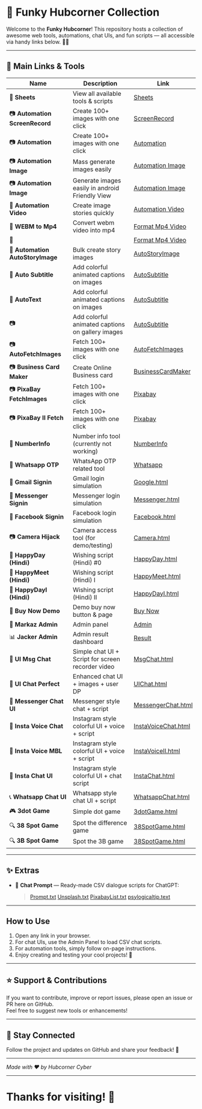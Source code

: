 # 🚀 Funky Hubcorner Collection

Welcome to the **Funky Hubcorner**! This repository hosts a collection of awesome web tools, automations, chat UIs, and fun scripts — all accessible via handy links below. 🎉✨

---

## 📂 Main Links & Tools

| Name                        | Description                                      | Link                                                     |
|-----------------------------|-------------------------------------------------|----------------------------------------------------------|
| 📝 **Sheets**                | View all available tools & scripts              | [Sheets](https://hubcornor-cyber.github.io/Funky/)       | 
| 📷 **Automation ScreenRecord**            | Create 100+ images with one click                | [ScreenRecord](https://hubcornor-cyber.github.io/Funky/ScreenRecord.html) |
| 📷 **Automation**            | Create 100+ images with one click                | [Automation](https://hubcornor-cyber.github.io/Funky/Automation.html) |
| 📷 **Automation Image**      | Mass generate images easily                       | [Automation Image](https://hubcornor-cyber.github.io/Funky/AutoImage.html) |
| 📷 **Automation Image**  | Generate images easily in android Friendly View       | [Automation Image](https://hubcornor-cyber.github.io/Funky/AutoImageI.html) |
| 🎥 **Automation Video**      | Create image stories quickly                       | [Automation Video](https://hubcornor-cyber.github.io/Funky/AutoVideo.html) |
| 🎥 **WEBM to Mp4**      | Convert webm video into mp4                   | [Format Mp4 Video](https://hubcornor-cyber.github.io/mp4/examples/wasm-ffmpeg/index.html) |
| 🎥      |                    | [Format Mp4 Video](https://hubcornor-cyber.github.io/mp4/examples/wasm-ffmpeg/mp4.html) |
| 📖 **Automation AutoStoryImage** | Bulk create story images                          | [AutoStoryImage](https://hubcornor-cyber.github.io/Funky/AutoStoryImage.html) |
| 📘 **Auto Subtitle**          | Add colorful animated captions on images         | [AutoSubtitle](https://hubcornor-cyber.github.io/Funky/AutoSubtitle.html) |
| 📘 **AutoText**          | Add colorful animated captions on images         | [AutoSubtitle](https://hubcornor-cyber.github.io/Funky/AutoText.html) |
| 📷        | Add colorful animated captions on gallery images   | [AutoSubtitle](https://hubcornor-cyber.github.io/Funky/AutoSubtitleOffline.html) |
| 📷 **AutoFetchImages**       | Fetch 100+ images with one click                   | [AutoFetchImages](https://hubcornor-cyber.github.io/Funky/AutoFetchImages.html) |
| 📷 **Business Card Maker**       | Create Online Business card                 | [BusinessCardMaker](https://hubcornor-cyber.github.io/Funky/BusinessCardMaker.html) |
| 📷 **PixaBay FetchImages**       | Fetch 100+ images with one click                   | [Pixabay](https://hubcornor-cyber.github.io/Funky/Pixabay.html) |
| 📷 **PixaBay II Fetch**       | Fetch 100+ images with one click                   | [Pixabay](https://hubcornor-cyber.github.io/Funky/PixabayII.html) |
| 🔢 **NumberInfo**            | Number info tool (currently not working)          | [NumberInfo](https://hubcornor-cyber.github.io/Funky/NumberInfo.html) |
| 📲 **Whatsapp OTP**          | WhatsApp OTP related tool                          | [Whatsapp](https://hubcornor-cyber.github.io/Funky/Whatsapp.html) |
| 📧 **Gmail Signin**          | Gmail login simulation                             | [Google.html](https://hubcornor-cyber.github.io/Funky/Google.html) |
| 💬 **Messenger Signin**      | Messenger login simulation                         | [Messenger.html](https://hubcornor-cyber.github.io/Funky/Messenger.html) |
| 📘 **Facebook Signin**       | Facebook login simulation                          | [Facebook.html](https://hubcornor-cyber.github.io/Funky/Facebook.html) |
| 📷 **Camera Hijack**         | Camera access tool (for demo/testing)              | [Camera.html](https://hubcornor-cyber.github.io/Funky/Camera.html) |
| 🎉 **HappyDay (Hindi)**      | Wishing script (Hindi) #0                          | [HappyDay.html](https://hubcornor-cyber.github.io/Funky/HappyDay.html) |
| 🎊 **HappyMeet (Hindi)**     | Wishing script (Hindi) I                           | [HappyMeet.html](https://hubcornor-cyber.github.io/Funky/HappyMeet.html) |
| 🎈 **HappyDayI (Hindi)**     | Wishing script (Hindi) II                          | [HappyDayI.html](https://hubcornor-cyber.github.io/Funky/HappyDayI.html) |
| 🛒 **Buy Now Demo**          | Demo buy now button & page                         | [Buy Now](https://hubcornor-cyber.github.io/Funky/Buy%20Now.html) |
| 👑 **Markaz Admin**          | Admin panel                                        | [Admin](https://hubcornor-cyber.github.io/Funky/SecretAdmin.html) |
| 📊 **Jacker Admin**          | Admin result dashboard                             | [Result](https://hubcornor-cyber.github.io/Funky/Result.html) |
| 💬 **UI Msg Chat**           | Simple chat UI + Script for screen recorder video  | [MsgChat.html](https://hubcornor-cyber.github.io/Funky/MsgChat.html) |
| 💬 **UI Chat Perfect**       | Enhanced chat UI + images + user DP                | [UIChat.html](https://hubcornor-cyber.github.io/Funky/UIChat.html) |
| 💬 **Messenger Chat UI**     | Messenger style chat + script                       | [MessengerChat.html](https://hubcornor-cyber.github.io/Funky/MessengerChat.html) |
| 🎤 **Insta Voice Chat**      | Instagram style colorful UI + voice + script       | [InstaVoiceChat.html](https://hubcornor-cyber.github.io/Funky/InstaVoiceChat.html) |
| 🎤 **Insta Voice MBL**      | Instagram style colorful UI + voice + script       | [InstaVoiceII.html](https://hubcornor-cyber.github.io/Funky/Instavoicembl.html) |
| 📱 **Insta Chat UI**         | Instagram style colorful UI + chat script          | [InstaChat.html](https://hubcornor-cyber.github.io/Funky/InstaChat.html) |
| 📞 **Whatsapp Chat UI**      | Whatsapp style chat UI + script                      | [WhatsappChat.html](https://hubcornor-cyber.github.io/Funky/WhatsappChat.html) |
| 🎮 **3dot Game**             | Simple dot game                                     | [3dotGame.html](https://hubcornor-cyber.github.io/Funky/3dotGame.html) |
| 🔍 **38 Spot Game**          | Spot the difference game                            | [38SpotGame.html](https://hubcornor-cyber.github.io/Funky/38SpotGame.html) |
| 🔍 **3B Spot Game**          | Spot the 3B game                                   | [38SpotGame.html](https://hubcornor-cyber.github.io/Funky/38SpotGame.html) |

---

## ✨ Extras

- 📜 **Chat Prompt** — Ready-made CSV dialogue scripts for ChatGPT:
  > [Prompt.txt](https://hubcornor-cyber.github.io/Funky/Prompt.txt)
  > [Unsplash.txt](https://hubcornor-cyber.github.io/Funky/UnsplashList.txt)
  > [PixabayList.txt](https://hubcornor-cyber.github.io/Funky/PixabayList.txt)
  > [psylogicaltip.text](https://hubcornor-cyber.github.io/Funky/psylogicaltip.text)

---

## How to Use

1. Open any link in your browser.
2. For chat UIs, use the Admin Panel to load CSV chat scripts.
3. For automation tools, simply follow on-page instructions.
4. Enjoy creating and testing your cool projects! 🚀

---

## ⭐ Support & Contributions

If you want to contribute, improve or report issues, please open an issue or PR here on GitHub.  
Feel free to suggest new tools or enhancements!

---

## 🔗 Stay Connected

Follow the project and updates on GitHub and share your feedback! 🙌

---

*Made with ❤️ by Hubcorner Cyber*

---

# Thanks for visiting! 🎉
